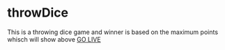 # throwDice
This is a  throwing dice game and winner is based on the maximum points whisch will show above
[GO LIVE](https://dicetab.netlify.app/)
